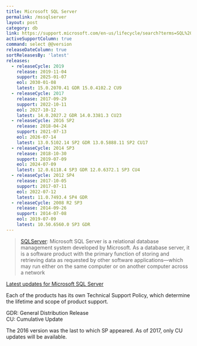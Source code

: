 ```yaml
---
title: Microsoft SQL Server
permalink: /mssqlserver
layout: post
category: db
link: https://support.microsoft.com/en-us/lifecycle/search?terms=SQL%20Server
activeSupportColumn: true
command: select @@version
releaseDateColumn: true
sortReleasesBy: 'latest'
releases:
  - releaseCycle: 2019
    release: 2019-11-04
    support: 2025-01-07
    eol: 2030-01-08
    latest: 15.0.2070.41 GDR 15.0.4102.2 CU9
  - releaseCycle: 2017
    release: 2017-09-29
    support: 2022-10-11
    eol: 2027-10-12
    latest: 14.0.2027.2 GDR 14.0.3381.3 CU23
  - releaseCycle: 2016 SP2
    release: 2018-04-24
    support: 2021-07-13
    eol: 2026-07-14
    latest: 13.0.5102.14 SP2 GDR 13.0.5888.11 SP2 CU17
  - releaseCycle: 2014 SP3
    release: 2018-10-30
    support: 2019-07-09
    eol: 2024-07-09
    latest: 12.0.6118.4 SP3 GDR 12.0.6372.1 SP3 CU4
  - releaseCycle: 2012 SP4
    release: 2017-10-05
    support: 2017-07-11
    eol: 2022-07-12
    latest: 11.0.7493.4 SP4 GDR
  - releaseCycle: 2008 R2 SP3
    release: 2014-09-26
    support: 2014-07-08
    eol: 2019-07-09
    latest: 10.50.6560.0 SP3 GDR
---
```


>[SQLServer](https://www.microsoft.com/en-us/sql-server/): Microsoft SQL Server is a relational database management system developed by Microsoft. As a database server, it is a software product with the primary function of storing and retrieving data as requested by other software applications—which may run either on the same computer or on another computer across a network

[Latest updates for Microsoft SQL Server](https://docs.microsoft.com/en-us/sql/database-engine/install-windows/latest-updates-for-microsoft-sql-server)

Each of the products has its own Technical Support Policy, which determine the lifetime and scope of product support.

GDR: General Distribution Release  
CU: Cumulative Update

The 2016 version was the last to which SP appeared. As of 2017, only CU updates will be available.
